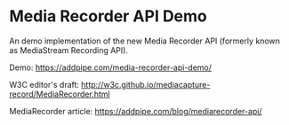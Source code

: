 # Media Recorder API Demo
An demo implementation of the new Media Recorder API (formerly known as MediaStream Recording API).

Demo: https://addpipe.com/media-recorder-api-demo/

W3C editor's draft: http://w3c.github.io/mediacapture-record/MediaRecorder.html 

MediaRecorder article: https://addpipe.com/blog/mediarecorder-api/
